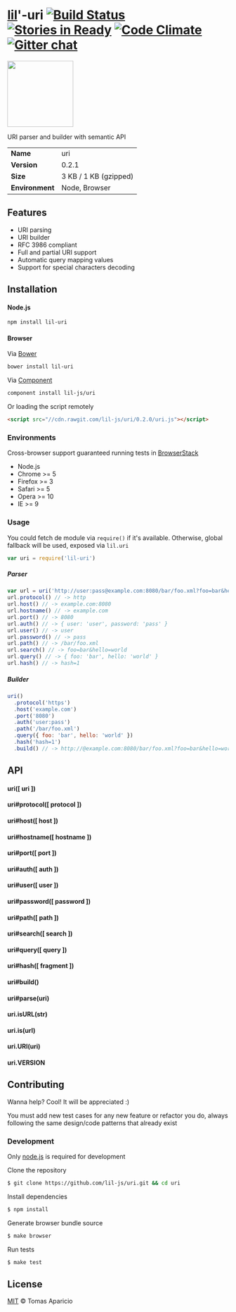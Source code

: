 # [lil](http://lil-js.github.io)'-uri [![Build Status](https://api.travis-ci.org/lil-js/uri.svg?branch=master)][travis] [![Stories in Ready](https://badge.waffle.io/lil-js/uri.png?label=ready&title=Ready)](https://waffle.io/lil-js/uri) [![Code Climate](https://codeclimate.com/github/lil-js/uri/badges/gpa.svg)](https://codeclimate.com/github/lil-js/uri) [![Gitter chat](https://badges.gitter.im/lil-js/uri.png)](https://gitter.im/lil-js/uri)

<img align="center" height="150" src="http://lil-js.github.io/img/liljs-logo.png" />

URI parser and builder with semantic API

<table>
<tr>
<td><b>Name</b></td><td>uri</td>
</tr>
<tr>
<td><b>Version</b></td><td>0.2.1</td>
</tr>
<tr>
<td><b>Size</b></td><td>3 KB / 1 KB (gzipped)</td>
</tr>
<tr>
<td><b>Environment</b></td><td>Node, Browser</td>
</tr>
</table>

## Features

- URI parsing
- URI builder
- RFC 3986 compliant
- Full and partial URI support
- Automatic query mapping values
- Support for special characters decoding

## Installation

#### Node.js
```bash
npm install lil-uri
```

#### Browser
Via [Bower](http://bower.io)
```bash
bower install lil-uri
```
Via [Component](https://github.com/componentjs/component)
```bash
component install lil-js/uri
```
Or loading the script remotely
```html
<script src="//cdn.rawgit.com/lil-js/uri/0.2.0/uri.js"></script>
```

### Environments

Cross-browser support guaranteed running tests in [BrowserStack](http://browserstack.com/)

- Node.js
- Chrome >= 5
- Firefox >= 3
- Safari >= 5
- Opera >= 10
- IE >= 9

### Usage

You could fetch de module via `require()` if it's available.
Otherwise, global fallback will be used, exposed via `lil.uri`
```js
var uri = require('lil-uri')
```

##### Parser
```js
var url = uri('http://user:pass@example.com:8080/bar/foo.xml?foo=bar&hello=world&#hash=1')
url.protocol() // -> http
url.host() // -> example.com:8080
url.hostname() // -> example.com
url.port() // -> 8080
url.auth() // -> { user: 'user', password: 'pass' }
url.user() // -> user
url.password() // -> pass
url.path() // -> /bar/foo.xml
url.search() // -> foo=bar&hello=world
url.query() // -> { foo: 'bar', hello: 'world' }
url.hash() // -> hash=1
```

##### Builder
```js
uri()
  .protocol('https')
  .host('example.com')
  .port('8080')
  .auth('user:pass')
  .path('/bar/foo.xml')
  .query({ foo: 'bar', hello: 'world' })
  .hash('hash=1')
  .build() // -> http://@example.com:8080/bar/foo.xml?foo=bar&hello=world&#frament=1
```

## API

#### uri([ uri ])

#### uri#protocol([ protocol ])

#### uri#host([ host ])

#### uri#hostname([ hostname ])

#### uri#port([ port ])

#### uri#auth([ auth ])

#### uri#user([ user ])

#### uri#password([ password ])

#### uri#path([ path ])

#### uri#search([ search ])

#### uri#query([ query ])

#### uri#hash([ fragment ])

#### uri#build()

#### uri#parse(uri)

#### uri.isURL(str)

#### uri.is(url)

#### uri.URI(uri)

#### uri.VERSION

## Contributing

Wanna help? Cool! It will be appreciated :)

You must add new test cases for any new feature or refactor you do,
always following the same design/code patterns that already exist

### Development

Only [node.js](http://nodejs.org) is required for development

Clone the repository
```bash
$ git clone https://github.com/lil-js/uri.git && cd uri
```

Install dependencies
```bash
$ npm install
```

Generate browser bundle source
```bash
$ make browser
```

Run tests
```bash
$ make test
```

## License

[MIT](http://opensource.org/licenses/MIT) © Tomas Aparicio

[travis]: http://travis-ci.org/lil-js/uri
